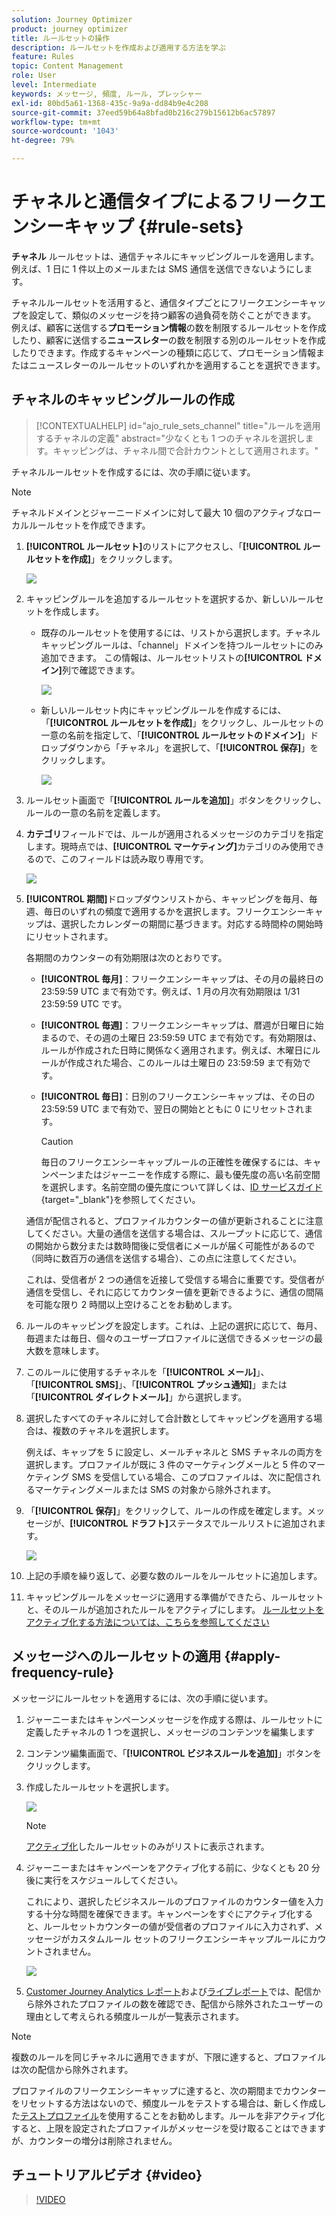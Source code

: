 ```yaml
---
solution: Journey Optimizer
product: journey optimizer
title: ルールセットの操作
description: ルールセットを作成および適用する方法を学ぶ
feature: Rules
topic: Content Management
role: User
level: Intermediate
keywords: メッセージ, 頻度, ルール, プレッシャー
exl-id: 80bd5a61-1368-435c-9a9a-dd84b9e4c208
source-git-commit: 37eed59b64a8bfad0b216c279b15612b6ac57897
workflow-type: tm+mt
source-wordcount: '1043'
ht-degree: 79%

---
```


# チャネルと通信タイプによるフリークエンシーキャップ {#rule-sets}

**チャネル** ルールセットは、通信チャネルにキャッピングルールを適用します。 例えば、1 日に 1 件以上のメールまたは SMS 通信を送信できないようにします。

チャネルルールセットを活用すると、通信タイプごとにフリークエンシーキャップを設定して、類似のメッセージを持つ顧客の過負荷を防ぐことができます。 例えば、顧客に送信する&#x200B;**プロモーション情報**&#x200B;の数を制限するルールセットを作成したり、顧客に送信する&#x200B;**ニュースレター**&#x200B;の数を制限する別のルールセットを作成したりできます。作成するキャンペーンの種類に応じて、プロモーション情報またはニュースレターのルールセットのいずれかを適用することを選択できます。

## チャネルのキャッピングルールの作成

>[!CONTEXTUALHELP]
>id="ajo_rule_sets_channel"
>title="ルールを適用するチャネルの定義"
>abstract="少なくとも 1 つのチャネルを選択します。キャッピングは、チャネル間で合計カウントとして適用されます。"

チャネルルールセットを作成するには、次の手順に従います。

>[!NOTE]
>
>チャネルドメインとジャーニードメインに対して最大 10 個のアクティブなローカルルールセットを作成できます。

1. **[!UICONTROL ルールセット]**&#x200B;のリストにアクセスし、「**[!UICONTROL ルールセットを作成]**」をクリックします。

   ![](assets/rule-sets-create-button.png)

1. キャッピングルールを追加するルールセットを選択するか、新しいルールセットを作成します。

   * 既存のルールセットを使用するには、リストから選択します。チャネルキャッピングルールは、「channel」ドメインを持つルールセットにのみ追加できます。 この情報は、ルールセットリストの&#x200B;**[!UICONTROL ドメイン]**&#x200B;列で確認できます。

     ![](assets/journey-capping-list.png)

   * 新しいルールセット内にキャッピングルールを作成するには、「**[!UICONTROL ルールセットを作成]**」をクリックし、ルールセットの一意の名前を指定して、「**[!UICONTROL ルールセットのドメイン]**」ドロップダウンから「チャネル」を選択して、「**[!UICONTROL 保存]**」をクリックします。

     ![](assets/rule-sets-create.png)

1. ルールセット画面で「**[!UICONTROL ルールを追加]**」ボタンをクリックし、ルールの一意の名前を定義します。

1. **カテゴリ**&#x200B;フィールドでは、ルールが適用されるメッセージのカテゴリを指定します。現時点では、**[!UICONTROL マーケティング]**&#x200B;カテゴリのみ使用できるので、このフィールドは読み取り専用です。

   ![](assets/rule-set-channels.png)

1. **[!UICONTROL 期間]**&#x200B;ドロップダウンリストから、キャッピングを毎月、毎週、毎日のいずれの頻度で適用するかを選択します。フリークエンシーキャップは、選択したカレンダーの期間に基づきます。対応する時間枠の開始時にリセットされます。

   各期間のカウンターの有効期限は次のとおりです。

   * **[!UICONTROL 毎月]**：フリークエンシーキャップは、その月の最終日の 23:59:59 UTC まで有効です。例えば、1 月の月次有効期限は 1/31 23:59:59 UTC です。

   * **[!UICONTROL 毎週]**：フリークエンシーキャップは、暦週が日曜日に始まるので、その週の土曜日 23:59:59 UTC まで有効です。有効期限は、ルールが作成された日時に関係なく適用されます。例えば、木曜日にルールが作成された場合、このルールは土曜日の 23:59:59 まで有効です。

   * **[!UICONTROL 毎日]**：日別のフリークエンシーキャップは、その日の 23:59:59 UTC まで有効で、翌日の開始とともに 0 にリセットされます。

     >[!CAUTION]
     > 
     >毎日のフリークエンシーキャップルールの正確性を確保するには、キャンペーンまたはジャーニーを作成する際に、最も優先度の高い名前空間を選択します。名前空間の優先度について詳しくは、[ID サービスガイド](https://experienceleague.adobe.com/ja/docs/experience-platform/identity/features/identity-graph-linking-rules/namespace-priority){target="_blank"}を参照してください。

   通信が配信されると、プロファイルカウンターの値が更新されることに注意してください。大量の通信を送信する場合は、スループットに応じて、通信の開始から数分または数時間後に受信者にメールが届く可能性があるので（同時に数百万の通信を送信する場合）、この点に注意してください。

   これは、受信者が 2 つの通信を近接して受信する場合に重要です。受信者が通信を受信し、それに応じてカウンター値を更新できるように、通信の間隔を可能な限り 2 時間以上空けることをお勧めします。

1. ルールのキャッピングを設定します。これは、上記の選択に応じて、毎月、毎週または毎日、個々のユーザープロファイルに送信できるメッセージの最大数を意味します。

1. このルールに使用するチャネルを「**[!UICONTROL メール]**」、「**[!UICONTROL SMS]**」、「**[!UICONTROL プッシュ通知]**」または「**[!UICONTROL ダイレクトメール]**」から選択します。

1. 選択したすべてのチャネルに対して合計数としてキャッピングを適用する場合は、複数のチャネルを選択します。

   例えば、キャップを 5 に設定し、メールチャネルと SMS チャネルの両方を選択します。プロファイルが既に 3 件のマーケティングメールと 5 件のマーケティング SMS を受信している場合、このプロファイルは、次に配信されるマーケティングメールまたは SMS の対象から除外されます。

1. 「**[!UICONTROL 保存]**」をクリックして、ルールの作成を確定します。メッセージが、**[!UICONTROL ドラフト]**&#x200B;ステータスでルールリストに追加されます。

   ![](assets/rule-set-rule-created.png)

1. 上記の手順を繰り返して、必要な数のルールをルールセットに追加します。

1. キャッピングルールをメッセージに適用する準備ができたら、ルールセットと、そのルールが追加されたルールをアクティブにします。 [ ルールセットをアクティブ化する方法については、こちらを参照してください ](../conflict-prioritization/rule-sets.md#create)

## メッセージへのルールセットの適用 {#apply-frequency-rule}

メッセージにルールセットを適用するには、次の手順に従います。

1. ジャーニーまたはキャンペーンメッセージを作成する際は、ルールセットに定義したチャネルの 1 つを選択し、メッセージのコンテンツを編集します

1. コンテンツ編集画面で、「**[!UICONTROL ビジネスルールを追加]**」ボタンをクリックします。

1. 作成したルールセットを選択します。

   ![](assets/rule-set-campaign-add-rule-button.png)

   >[!NOTE]
   >
   >[アクティブ化](#activate-rule)したルールセットのみがリストに表示されます。

   <!--Messages where the category selected is **[!UICONTROL Transactional]** will not be evaluated against business rules.-->

1. ジャーニーまたはキャンペーンをアクティブ化する前に、少なくとも 20 分後に実行をスケジュールしてください。

   これにより、選択したビジネスルールのプロファイルのカウンター値を入力する十分な時間を確保できます。キャンペーンをすぐにアクティブ化すると、ルールセットカウンターの値が受信者のプロファイルに入力されず、メッセージがカスタムルール セットのフリークエンシーキャップルールにカウントされません。

   ![](assets/rule-set-schedule-campaign.png)

1. [Customer Journey Analytics レポート](../reports/report-gs-cja.md)および[ライブレポート](../reports/live-report.md)では、配信から除外されたプロファイルの数を確認でき、配信から除外されたユーザーの理由として考えられる頻度ルールが一覧表示されます。

>[!NOTE]
>
>複数のルールを同じチャネルに適用できますが、下限に達すると、プロファイルは次の配信から除外されます。

プロファイルのフリークエンシーキャップに達すると、次の期間までカウンターをリセットする方法はないので、頻度ルールをテストする場合は、新しく作成した[テストプロファイル](../audience/creating-test-profiles.md)を使用することをお勧めします。ルールを非アクティブ化すると、上限を設定されたプロファイルがメッセージを受け取ることはできますが、カウンターの増分は削除されません。

<!--
## Example: combine several rules {#frequency-rule-example}

You can combine several message frequency rules, such as described in the example below.

1. [Create a rule](#create-new-rule) called *Overall Marketing Capping*:

   * Select all channels.
   * Set capping to 12 monthly.

   ![](assets/message-rules-ex-overall-cap.png)

1. To further restrict the number of marketing-based push notifications that a user is sent, create a second rule called *Push Marketing Cap*:

   * Select Push channel.
   * Set capping to 4 monthly.

   ![](assets/message-rules-ex-push-cap.png)

1. Save and [activate](#activate-rule) the rule.

1. [Create a message](../building-journeys/journeys-message.md) for every channel you want to communicate through and select the **[!UICONTROL Marketing]** category for each message. [Learn how to apply a frequency rule](#apply-frequency-rule)

   ![](assets/journey-message-category.png)

In this scenario, an individual profile:
* can receive up to 12 marketing messages per month;
* but will be excluded from marketing push notifications after they have received 4 push notifications.-->

## チュートリアルビデオ {#video}

>[!VIDEO](https://video.tv.adobe.com/v/3435531?quality=12)

